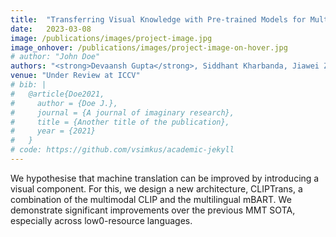 ```yaml
---
title:  "Transferring Visual Knowledge with Pre-trained Models for Multimodal Machine Translation(MMT)"
date:   2023-03-08
image: /publications/images/project-image.jpg
image_onhover: /publications/images/project-image-on-hover.jpg
# author: "John Doe"
authors: "<strong>Devaansh Gupta</strong>, Siddhant Kharbanda, Jiawei Zhou, Wanhua Li, Donglai Wei"
venue: "Under Review at ICCV"
# bib: |
#   @article{Doe2021,
#     author = {Doe J.},
#     journal = {A journal of imaginary research},
#     title = {Another title of the publication},
#     year = {2021}
#   }
# code: https://github.com/vsimkus/academic-jekyll
---
```

We hypothesise that machine translation can be improved by introducing a visual component. For this, we design a new architecture, CLIPTrans, a combination of the multimodal CLIP and the multilingual mBART. We demonstrate significant improvements over the previous MMT SOTA, especially across low0-resource languages.